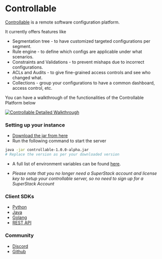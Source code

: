 Controllable
==============

[Controllable](https://controllable.in) is a remote software configuration platform.

It currently offers features like
- Segmentation tree - to have customized targeted configurations per segment.
- Rule engine - to define which configs are applicable under what scenarios.
- Constraints and Validations - to prevent mishaps due to incorrect configurations.
- ACLs and Audits - to give fine-grained access controls and see who changed what.
- Collections - group your configurations to have a common dashboard, access control, etc.

You can have a walkthrough of the functionalities of the Controllable Platform below

[![Controllable Detailed Walkthrough](https://img.youtube.com/vi/CERPjbytfaY/0.jpg)](https://www.youtube.com/watch?v=CERPjbytfaY)


### Setting up your instance

- [Download the jar from here](https://github.com/superstackhq/controllable/releases)
- Run the following command to start the server

```sh
java -jar controllable-1.0.0-alpha.jar
# Replace the version as per your downloaded version
```

- A full list of environment variables can be found [here](https://github.com/superstackhq/controllable/blob/main/src/main/resources/application.properties).

- *Please note that you no longer need a SuperStack account and license key to setup your controllable server, so no need to sign up for a SuperStack Account*

### Client SDKs
- [Python](https://docs.controllable.in/docs/client-sdks/python.html)
- [Java](https://docs.controllable.in/docs/client-sdks/java.html)
- [Golang](https://docs.controllable.in/docs/client-sdks/golang.html)
- [REST API](https://docs.controllable.in/docs/client-sdks/rest-api.html)

### Community
- [Discord](https://discord.gg/dCfZXpWvdZ)
- [Github](https://github.com/superstackhq)